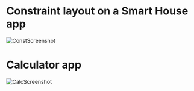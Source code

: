 # Constraint layout on a Smart House app

![ConstScreenshot](https://user-images.githubusercontent.com/60545262/139598380-98d5a7bb-9d9f-4abc-8522-aecd5effce58.png)

# Calculator app

![CalcScreenshot](https://user-images.githubusercontent.com/60545262/139598307-f0401909-1884-4f96-846c-55e8b2d56302.png)
